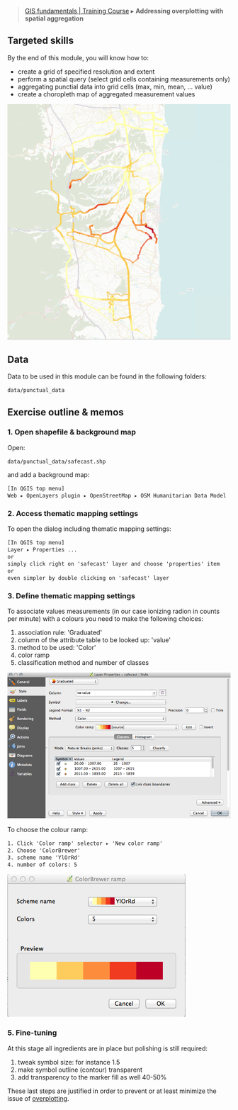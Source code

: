 > [GIS fundamentals | Training Course](agenda.md) ▸ **Addressing overplotting with spatial aggregation**

## Targeted skills
By the end of this module, you will know how to:
* create a grid of specified resolution and extent
* perform a spatial query (select grid cells containing measurements only)
* aggregating punctial data into grid cells (max, min, mean, ... value)
* create a choropleth map of aggregated measurement values

![Punctual data mapping](img/them-mapping-points-final.png)

## Data
Data to be used in this module can be found in the following folders:
```
data/punctual_data
```
## Exercise outline & memos

### 1. Open shapefile & background map
Open:
```
data/punctual_data/safecast.shp
```

and add a background map:
```
[In QGIS top menu] 
Web ▸ OpenLayers plugin ▸ OpenStreetMap ▸ OSM Humanitarian Data Model
```

### 2. Access thematic mapping settings

To open the dialog including thematic mapping settings:

```
[In QGIS top menu] 
Layer ▸ Properties ...
or
simply click right on 'safecast' layer and choose 'properties' item
or 
even simpler by double clicking on 'safecast' layer
```

### 3. Define thematic mapping settings

To associate values measurements (in our case ionizing radion in counts per minute) with a colours you need to make the following choices:

1. association rule: 'Graduated'
2. column of the attribute table to be looked up: 'value'
3. method to be used: 'Color'
4. color ramp
5. classification method and number of classes

![dialog](img/them-mapping-points-1.png)

To choose the colour ramp:

```
1. Click 'Color ramp' selector ▸ 'New color ramp'
2. Choose 'ColorBrewer'
3. scheme name 'YlOrRd'
4. number of colors: 5
```
![palette](img/them-mapping-palette.png)

### 5. Fine-tuning
At this stage all ingredients are in place but polishing is still required:

1. tweak symbol size: for instance 1.5
2. make symbol outline (contour) transparent
3. add transparency to the marker fill as well 40-50%

These last steps are justified in order to prevent or at least minimize the issue of [overplotting](https://www.perceptualedge.com/articles/visual_business_intelligence/over-plotting_in_graphs.pdf). 


